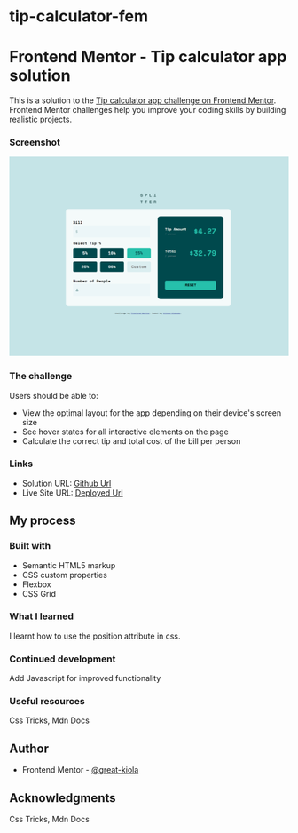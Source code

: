 # tip-calculator-fem
# Frontend Mentor - Tip calculator app solution

This is a solution to the [Tip calculator app challenge on Frontend Mentor](https://www.frontendmentor.io/challenges/tip-calculator-app-ugJNGbJUX). Frontend Mentor challenges help you improve your coding skills by building realistic projects.

### Screenshot
<img width="858" alt="image" src="./images/TipCalc.png">


### The challenge
Users should be able to:

- View the optimal layout for the app depending on their device's screen size
- See hover states for all interactive elements on the page
- Calculate the correct tip and total cost of the bill per person

### Links

- Solution URL: [Github Url](https://github.com/Great-kiola/Product-preview)
- Live Site URL: [Deployed Url](https://spontaneous-alfajores-c3f550.netlify.app/)

## My process

### Built with

- Semantic HTML5 markup
- CSS custom properties
- Flexbox
- CSS Grid

### What I learned
I learnt how to use the position attribute in css.

### Continued development
Add Javascript for improved functionality

### Useful resources
Css Tricks, Mdn Docs

## Author
- Frontend Mentor - [@great-kiola](https://www.frontendmentor.io/profile/Great-kiola)

## Acknowledgments
Css Tricks, Mdn Docs
